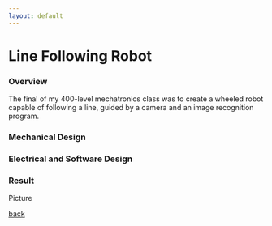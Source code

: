 ```yaml
---
layout: default
---
```


# Line Following Robot

### Overview

The final of my 400-level mechatronics class was to create a wheeled robot capable of following a line, guided by a camera and an image recognition program.

### Mechanical Design

### Electrical and Software Design

### Result

Picture

[back](./)
